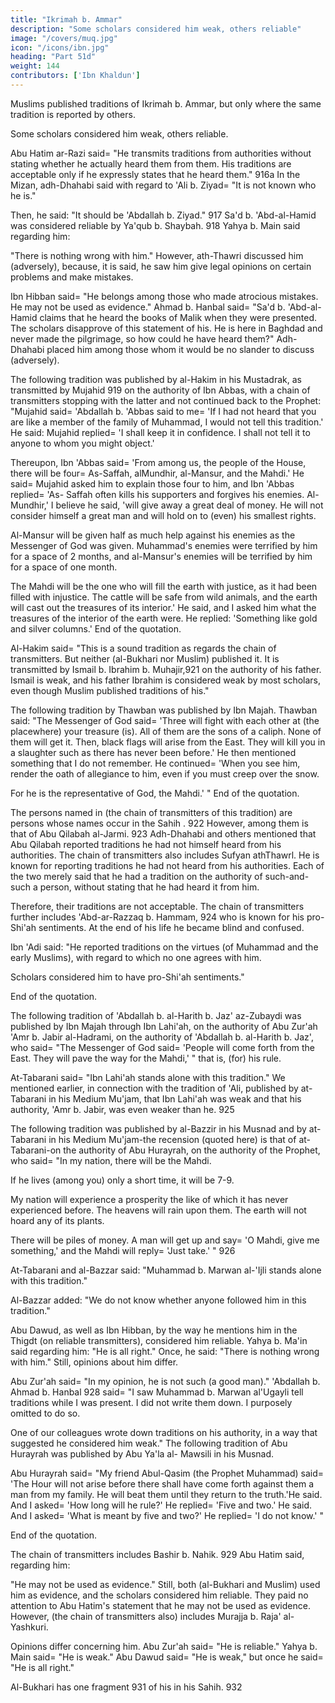 ```yaml
---
title: "Ikrimah b. Ammar"
description: "Some scholars considered him weak, others reliable"
image: "/covers/muq.jpg"
icon: "/icons/ibn.jpg"
heading: "Part 51d"
weight: 144
contributors: ['Ibn Khaldun']
---
```

 

Muslims published traditions of Ikrimah b. Ammar, but only where the same tradition is reported by others. 

Some scholars considered him weak, others reliable.

Abu Hatim ar-Razi said= "He transmits traditions from authorities without stating
whether he actually heard them from them. His traditions are acceptable only if he
expressly states that he heard them." 916a
In the Mizan, adh-Dhahabi said with regard to 'Ali b. Ziyad= "It is not known
who he is." 

Then, he said: "It should be 'Abdallah b. Ziyad." 917 Sa'd b. 'Abd-al-Hamid was considered reliable by Ya'qub b. Shaybah. 918 Yahya b. Main said regarding him:

"There is nothing wrong with him." However, ath-Thawri discussed him (adversely), because, it is said, he saw him give legal opinions on certain problems and make mistakes. 

Ibn Hibban said= "He belongs among those who made atrocious mistakes. He may not be used as evidence." Ahmad b. Hanbal said= "Sa'd b. 'Abd-al-Hamid claims that he heard the books of Malik when they were
presented. The scholars disapprove of this statement of his. He is here in Baghdad
and never made the pilgrimage, so how could he have heard them?" Adh-Dhahabi
placed him among those whom it would be no slander to discuss (adversely).

The following tradition was published by al-Hakim in his Mustadrak, as transmitted by Mujahid 919 on the authority of Ibn Abbas, with a chain of transmitters stopping with the latter and not continued back to the Prophet:
"Mujahid said= 'Abdallah b. 'Abbas said to me= 'If I had not heard that you are like a
member of the family of Muhammad, I would not tell this tradition.' He said:
Mujahid replied= 'I shall keep it in confidence. I shall not tell it to anyone to whom
you might object.' 

Thereupon, Ibn 'Abbas said= 'From among us, the people of the House, there will be four= As-Saffah, alMundhir, al-Mansur, and the Mahdi.' He said= Mujahid asked him to explain those four to him, and Ibn 'Abbas replied= 'As-
Saffah often kills his supporters and forgives his enemies. Al-Mundhir,' I believe he
said, 'will give away a great deal of money. He will not consider himself a great man
and will hold on to (even) his smallest rights. 

Al-Mansur will be given half as much help against his enemies as the Messenger of God was given. Muhammad's enemies
were terrified by him for a space of 2 months, <!-- 920 --> and al-Mansur's enemies will
be terrified by him for a space of one month. 

The Mahdi will be the one who will fill the earth with justice, as it had been filled with injustice. The cattle will be safe
from wild animals, and the earth will cast out the treasures of its interior.' He said,
and I asked him what the treasures of the interior of the earth were. He replied:
'Something like gold and silver columns.' End of the quotation.

Al-Hakim said= "This is a sound tradition as regards the chain of transmitters. But neither (al-Bukhari nor Muslim) published it. It is transmitted by Ismail b. Ibrahim b. Muhajir,921 on the authority of his father. Ismail is weak, and
his father Ibrahim is considered weak by most scholars, even though Muslim
published traditions of his."

The following tradition by Thawban was published by Ibn Majah. Thawban said: "The Messenger of God said= 'Three will fight with each other at (the placewhere) your treasure (is). All of them are the sons of a caliph. None of them will get
it. Then, black flags will arise from the East. They will kill you in a slaughter such
as there has never been before.' He then mentioned something that I do not remember. He continued= 'When you see him, render the oath of allegiance to him, even if you must creep over the snow. 

For he is the representative of God, the Mahdi.' " End of the quotation.

The persons named in (the chain of transmitters of this tradition) are persons whose names occur in the Sahih . 922 However, among them is that of Abu Qilabah al-Jarmi. 923 Adh-Dhahabi and others mentioned that Abu Qilabah reported
traditions he had not himself heard from his authorities. The chain of transmitters
also includes Sufyan athThawrl. He is known for reporting traditions he had not
heard from his authorities. Each of the two merely said that he had a tradition on the
authority of such-and-such a person, without stating that he had heard it from him.

Therefore, their traditions are not acceptable. The chain of transmitters further
includes 'Abd-ar-Razzaq b. Hammam, 924 who is known for his pro-Shi'ah sentiments. At the end of his life he became blind and confused. 

Ibn 'Adi said: "He reported traditions on the virtues (of Muhammad and the early Muslims), with regard to which no one agrees with him. 

Scholars considered him to have pro-Shi'ah sentiments." 

End of the quotation.


The following tradition of 'Abdallah b. al-Harith b. Jaz' az-Zubaydi was published by Ibn Majah through Ibn Lahi'ah, on the authority of Abu Zur'ah 'Amr b. Jabir al-Hadrami, on the authority of 'Abdallah b. al-Harith b. Jaz', who said= "The
Messenger of God said= 'People will come forth from the East. They will pave the
way for the Mahdi,' " that is, (for) his rule.

At-Tabarani said= "Ibn Lahi'ah stands alone with this tradition." We mentioned earlier, in connection with the tradition of 'Ali, published by at-Tabarani
in his Medium Mu'jam, that Ibn Lahi'ah was weak and that his authority, 'Amr b.
Jabir, was even weaker than he. 925

The following tradition was published by al-Bazzir in his Musnad and by at-Tabarani in his Medium Mu'jam-the recension (quoted here) is that of at-Tabarani-on the authority of Abu Hurayrah, on the authority of the Prophet, who said= "In my
nation, there will be the Mahdi. 

If he lives (among you) only a short time, it will be 7-9. 

My nation will experience a prosperity the like of which it has never experienced before. The heavens will rain upon them. The earth will not hoard any of its plants. 

There will be piles of money. A man will get up and say= 'O Mahdi, give me something,' and the Mahdi will reply= 'Just take.' " 926 

At-Tabarani and al-Bazzar said: "Muhammad b. Marwan al-'Ijli <!-- 927 --> stands alone with this tradition." 

Al-Bazzar added: "We do not know whether anyone followed him in this tradition." 

Abu Dawud, as well as Ibn Hibban, by the way he mentions him in the Thigdt (on reliable transmitters), considered him reliable. Yahya b. Ma'in said regarding him: "He is all right." Once, he said: "There is nothing wrong with him." Still, opinions about him differ.

Abu Zur'ah said= "In my opinion, he is not such (a good man)." 'Abdallah b. Ahmad b. Hanbal 928 said= "I saw Muhammad b. Marwan al'Ugayli tell traditions while I was present. I did not write them down. I purposely omitted to do so. 

One of our colleagues wrote down traditions on his authority, in a way that suggested he considered him weak."
The following tradition of Abu Hurayrah was published by Abu Ya'la al-
Mawsili in his Musnad. 

Abu Hurayrah said= "My friend Abul-Qasim (the Prophet Muhammad) said= 'The Hour will not arise before there shall have come forth
against them a man from my family. He will beat them until they return to the truth.'He said. And I asked= 'How long will he rule?' He replied= 'Five and two.' He said.
And I asked= 'What is meant by five and two?' He replied= 'I do not know.' " 

End of the quotation.

The chain of transmitters includes Bashir b. Nahik. 929 Abu Hatim said, regarding him:

"He may not be used as evidence." Still, both (al-Bukhari and Muslim) used him as evidence, and the scholars considered him reliable. They paid no attention to Abu Hatim's statement that he may not be used as evidence.
However, (the chain of transmitters also) includes Murajja b. Raja' al-Yashkuri.<!-- 930 -->

Opinions differ concerning him. Abu Zur'ah said= "He is reliable." Yahya b. Main said= "He is weak." Abu Dawud said= "He is weak," but once he said= "He is all right." 

Al-Bukhari has one fragment 931 of his in his Sahih. 932

